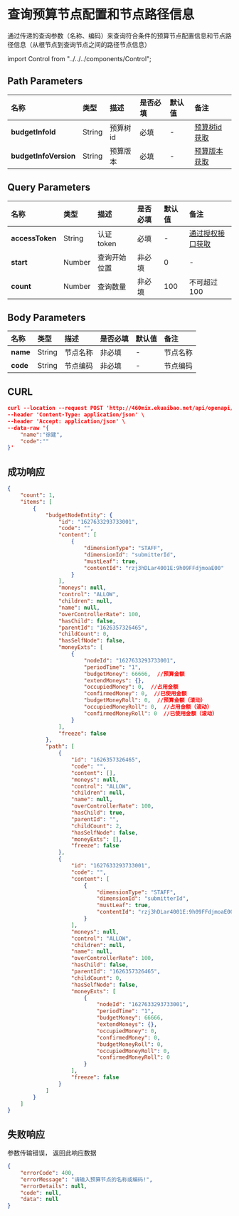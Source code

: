 # 查询预算节点配置和节点路径信息
通过传递的查询参数（名称、编码）来查询符合条件的预算节点配置信息和节点路径信息（从根节点到查询节点之间的路径节点信息）

import Control from "../../../components/Control";

<Control
method="POST"
url="/api/openapi/v2/budgets/searchBudgetNode/$`budgetInfoId`/$`budgetInfoVersion`"
/>

## Path Parameters

| 名称 | 类型 | 描述 | 是否必填 | 默认值 | 备注 |
| :--- | :--- | :--- | :--- |:--- | :--- |
| **budgetInfoId** | String  | 预算树id | 必填 | - | [预算树id获取](/docs/open-api/budget/get-budget-list) |
| **budgetInfoVersion** | String  | 预算版本 | 必填 | - | [预算版本获取](/docs/open-api/budget/get-budget-details) |

## Query Parameters

| 名称 | 类型 | 描述 | 是否必填 | 默认值 | 备注 |
| :--- | :--- | :--- | :--- |:--- | :--- |
| **accessToken** | String | 认证token  | 必填   | -   | [通过授权接口获取](/docs/open-api/getting-started/auth) |
| **start**       | Number | 查询开始位置 | 非必填 | 0   | - |
| **count**       | Number | 查询数量    | 非必填 | 100 | 不可超过100 |

## Body Parameters

| 名称 | 类型 | 描述 | 是否必填 | 默认值 | 备注 |
| :--- | :--- | :--- | :--- |:--- | :--- |
|**name** | String | 节点名称	 | 非必填  | - | 节点名称 | 
|**code** | String | 节点编码	 | 非必填  | - | 节点编码 |

## CURL
```json
curl --location --request POST 'http://460mix.ekuaibao.net/api/openapi/v2/budgets/searchBudgetNode/$ID_3hDGFB47JaY/$7?accessToken=ID_3lEhmoq01R0:rzj3hDLar4001E' \
--header 'Content-Type: application/json' \
--header 'Accept: application/json' \
--data-raw '{
    "name":"徐建",
    "code":""
}'
```

## 成功响应
```json
{
    "count": 1,
    "items": [
        {
            "budgetNodeEntity": {
                "id": "1627633293733001",
                "code": "",
                "content": [
                    {
                        "dimensionType": "STAFF",
                        "dimensionId": "submitterId",
                        "mustLeaf": true,
                        "contentId": "rzj3hDLar4001E:9h09FFdjmoaE00"
                    }
                ],
                "moneys": null,
                "control": "ALLOW",
                "children": null,
                "name": null,
                "overControllerRate": 100,
                "hasChild": false,
                "parentId": "1626357326465",
                "childCount": 0,
                "hasSelfNode": false,
                "moneyExts": [
                    {
                        "nodeId": "1627633293733001",
                        "periodTime": "1",
                        "budgetMoney": 66666,  //预算金额
                        "extendMoneys": {},
                        "occupiedMoney": 0,  //占用金额
                        "confirmedMoney": 0,  //已使用金额
                        "budgetMoneyRoll": 0,  //预算金额（滚动）
                        "occupiedMoneyRoll": 0,  //占用金额（滚动）
                        "confirmedMoneyRoll": 0  //已使用金额（滚动）
                    }
                ],
                "freeze": false
            },
            "path": [
                {
                    "id": "1626357326465",
                    "code": "",
                    "content": [],
                    "moneys": null,
                    "control": "ALLOW",
                    "children": null,
                    "name": null,
                    "overControllerRate": 100,
                    "hasChild": true,
                    "parentId": "",
                    "childCount": 2,
                    "hasSelfNode": false,
                    "moneyExts": [],
                    "freeze": false
                },
                {
                    "id": "1627633293733001",
                    "code": "",
                    "content": [
                        {
                            "dimensionType": "STAFF",
                            "dimensionId": "submitterId",
                            "mustLeaf": true,
                            "contentId": "rzj3hDLar4001E:9h09FFdjmoaE00"
                        }
                    ],
                    "moneys": null,
                    "control": "ALLOW",
                    "children": null,
                    "name": null,
                    "overControllerRate": 100,
                    "hasChild": false,
                    "parentId": "1626357326465",
                    "childCount": 0,
                    "hasSelfNode": false,
                    "moneyExts": [
                        {
                            "nodeId": "1627633293733001",
                            "periodTime": "1",
                            "budgetMoney": 66666,
                            "extendMoneys": {},
                            "occupiedMoney": 0,
                            "confirmedMoney": 0,
                            "budgetMoneyRoll": 0,
                            "occupiedMoneyRoll": 0,
                            "confirmedMoneyRoll": 0
                        }
                    ],
                    "freeze": false
                }
            ]
        }
    ]
} 
```

## 失败响应
参数传输错误， 返回此响应数据
```json
{
    "errorCode": 400,
    "errorMessage": "请输入预算节点的名称或编码!",
    "errorDetails": null,
    "code": null,
    "data": null
}
```



